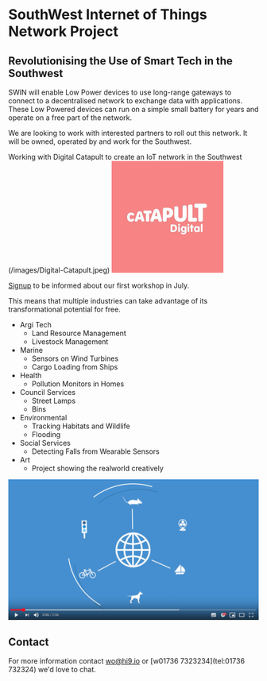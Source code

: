 # SouthWest Internet of Things Network Project

## Revolutionising the Use of Smart Tech in the Southwest

SWIN will enable Low Power devices to use long-range gateways to connect to a decentralised network to exchange data with applications. These Low Powered devices can run on a simple small battery for years and operate on a free part of the network.

We are looking to work with interested partners to roll out this network. It will be owned, operated by and work for the Southwest.

Working with Digital Catapult to create an IoT network in the Southwest
(/images/Digital-Catapult.jpeg)
[![Digital Catapult](/images/Digital-Catapult.jpeg)](https://www.digicatapult.org.uk/ "Digital Catapult")

[Signup](http://eepurl.com/guHcQb) to be informed about our first workshop in July.

This means that multiple industries can take advantage of its transformational potential for free.

- Argi Tech
  - Land Resource Management 
  - Livestock Management
- Marine
  - Sensors on Wind Turbines
  - Cargo Loading from Ships
- Health
  - Pollution Monitors in Homes
- Council Services
  - Street Lamps
  - Bins
- Environmental
  - Tracking Habitats and Wildlife
  - Flooding
- Social Services
  - Detecting Falls from Wearable Sensors
- Art
  - Project showing the realworld creatively

[![Explainer Video](/images/video-shot.png)](https://www.youtube.com/watch?v=Q2So47rLOqgE "Things Network")

## Contact

For more information contact [wo@hi9.io](mailto:wo@hi9.io) or [w01736 7323234](tel:01736 732324) we'd love to chat.
